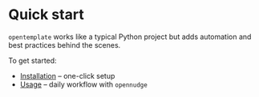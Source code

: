 <!--
SPDX-FileCopyrightText: © 2025 open-nudge <https://github.com/open-nudge>
SPDX-FileContributor: szymonmaszke <github@maszke.co>

SPDX-License-Identifier: Apache-2.0
-->

# Quick start

`opentemplate` works like a typical Python project but adds automation
and best practices behind the scenes.

To get started:

- [Installation](installation.md) – one-click setup
- [Usage](usage.md) – daily workflow with `opennudge`
